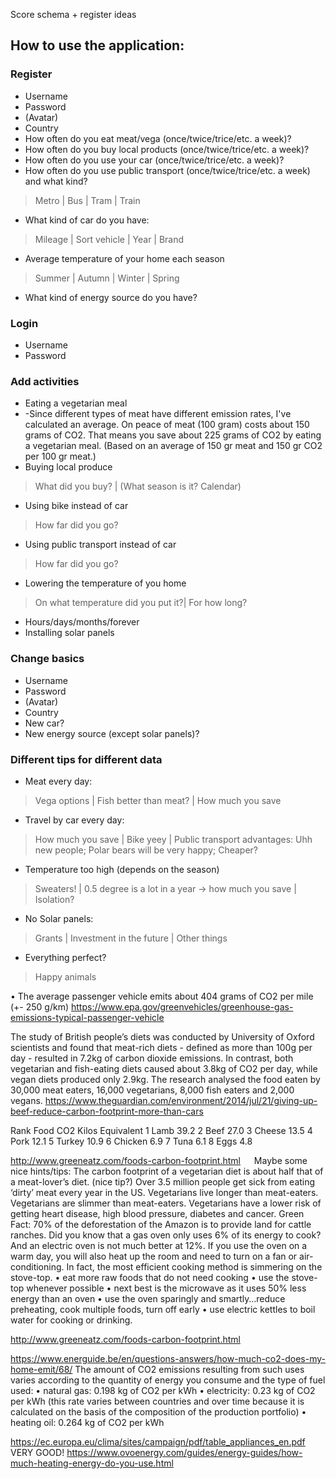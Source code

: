 Score schema + register ideas
## How to use the application:
### Register
+ Username
+ Password
+ (Avatar)
+ Country
+ How often do you eat meat/vega (once/twice/trice/etc. a week)?
+ How often do you buy local products (once/twice/trice/etc. a week)?
+ How often do you use your car (once/twice/trice/etc. a week)?
+ How often do you use public transport (once/twice/trice/etc. a week) and what kind?
> Metro |
> Bus |
> Tram |
> Train
+ What kind of car do you have:
> Mileage |
> Sort vehicle |
> Year |
> Brand
+ Average temperature of your home each season
> Summer |
> Autumn |
> Winter |
> Spring
+ What kind of energy source do you have?
### Login
+ Username
+ Password
### Add activities
+ Eating a vegetarian meal
+ -Since different types of meat have different emission rates, I've calculated an average. On peace of meat (100 gram) costs about 150 grams of CO2. That means you save about 225 grams of CO2 by eating a vegetarian meal. (Based on an average of 150 gr meat and 150 gr CO2 per 100 gr meat.)
+ Buying local produce
> What did you buy? |
> (What season is it? Calendar)
+ Using bike instead of car
> How far did you go?
+ Using public transport instead of car
> How far did you go?
+ Lowering the temperature of you home
> On what temperature did you put it?|
> For how long?
+ Hours/days/months/forever
+ Installing solar panels
### Change basics
+ Username
+ Password
+ (Avatar)
+ Country
+ New car?
+ New energy source (except solar panels)?
### Different tips for different data
+ Meat every day:
> Vega options |
> Fish better than meat? |
> How much you save
+ Travel by car every day:
> How much you save |
> Bike yeey |
> Public transport advantages:
> Uhh new people;
> Polar bears will be very happy;
> Cheaper?
+ Temperature too high (depends on the season)
> Sweaters! |
> 0.5 degree is a lot in a year -> how much you save |
> Isolation?
+ No Solar panels:
> Grants |
> Investment in the future |
> Other things 
+ Everything perfect?
> Happy animals



•	The average passenger vehicle emits about 404 grams of CO2 per mile (+- 250 g/km)
https://www.epa.gov/greenvehicles/greenhouse-gas-emissions-typical-passenger-vehicle

The study of British people’s diets was conducted by University of Oxford scientists and found that meat-rich diets - defined as more than 100g per day - resulted in 7.2kg of carbon dioxide emissions. In contrast, both vegetarian and fish-eating diets caused about 3.8kg of CO2 per day, while vegan diets produced only 2.9kg. The research analysed the food eaten by 30,000 meat eaters, 16,000 vegetarians, 8,000 fish eaters and 2,000 vegans.
https://www.theguardian.com/environment/2014/jul/21/giving-up-beef-reduce-carbon-footprint-more-than-cars

Rank	Food	CO2 Kilos Equivalent
1	Lamb	39.2
2	Beef	27.0
3	Cheese	13.5
4	Pork	12.1
5	Turkey	10.9
6	Chicken	6.9
7	Tuna	6.1
8	Eggs	4.8

http://www.greeneatz.com/foods-carbon-footprint.html
 
Maybe some nice hints/tips:
The carbon footprint of a vegetarian diet is about half that of a meat-lover’s diet. (nice tip?)
Over 3.5 million people get sick from eating ‘dirty’ meat every year in the US.
Vegetarians live longer than meat-eaters. Vegetarians are slimmer than meat-eaters. Vegetarians have a lower risk of getting heart disease, high blood pressure, diabetes and cancer.
Green Fact: 70% of the deforestation of the Amazon is to provide land for cattle ranches.
Did you know that a gas oven only uses 6% of its energy to cook? And an electric oven is not much better at 12%. If you use the oven on a warm day, you will also heat up the room and need to turn on a fan or air-conditioning. In fact, the most efficient cooking method is simmering on the stove-top.
•	eat more raw foods that do not need cooking
•	use the stove-top whenever possible
•	next best is the microwave as it uses 50% less energy than an oven
•	use the oven sparingly and smartly…reduce preheating, cook multiple foods, turn off early
•	use electric kettles to boil water for cooking or drinking.

http://www.greeneatz.com/foods-carbon-footprint.html

https://www.energuide.be/en/questions-answers/how-much-co2-does-my-home-emit/68/
The amount of CO2 emissions resulting from such uses varies according to the quantity of energy you consume and the type of fuel used:
•	natural gas: 0.198 kg of CO2 per kWh
•	electricity: 0.23 kg of CO2 per kWh (this rate varies between countries and over time because it is calculated on the basis of the composition of the production portfolio)
•	heating oil: 0.264 kg of CO2 per kWh

https://ec.europa.eu/clima/sites/campaign/pdf/table_appliances_en.pdf
VERY GOOD! 
https://www.ovoenergy.com/guides/energy-guides/how-much-heating-energy-do-you-use.html


